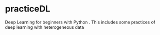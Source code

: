 # practiceDL
Deep Learning for beginners with Python . This includes some practices of deep learning  with heterogeneous data
